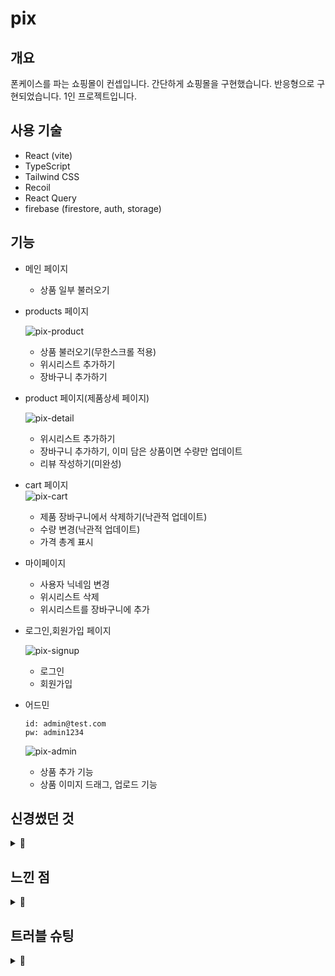 # pix

## 개요

폰케이스를 파는 쇼핑몰이 컨셉입니다. 간단하게 쇼핑몰을 구현했습니다.
반응형으로 구현되었습니다. 1인 프로젝트입니다.

## 사용 기술

- React (vite)
- TypeScript
- Tailwind CSS
- Recoil
- React Query
- firebase (firestore, auth, storage)

## 기능

- 메인 페이지

  - 상품 일부 불러오기

- products 페이지

  ![pix-product](https://github.com/jaeeedev/pix/assets/72128840/23a9532f-09ce-447c-b995-6574bb47d33a)

  - 상품 불러오기(무한스크롤 적용)
  - 위시리스트 추가하기
  - 장바구니 추가하기

- product 페이지(제품상세 페이지)

  ![pix-detail](https://github.com/jaeeedev/pix/assets/72128840/2eb58d13-5b58-49bb-8190-e8fffe0b9058)

  - 위시리스트 추가하기
  - 장바구니 추가하기, 이미 담은 상품이면 수량만 업데이트
  - 리뷰 작성하기(미완성)

- cart 페이지  
   ![pix-cart](https://github.com/jaeeedev/pix/assets/72128840/afa23464-8c75-4700-bc5a-739ee15503ab)

  - 제품 장바구니에서 삭제하기(낙관적 업데이트)
  - 수량 변경(낙관적 업데이트)
  - 가격 총계 표시

- 마이페이지

  - 사용자 닉네임 변경
  - 위시리스트 삭제
  - 위시리스트를 장바구니에 추가

- 로그인,회원가입 페이지

  ![pix-signup](https://github.com/jaeeedev/pix/assets/72128840/03171917-6b4b-4578-8ada-93674c30f1df)

  - 로그인
  - 회원가입

- 어드민

  ```
  id: admin@test.com
  pw: admin1234
  ```

  ![pix-admin](https://github.com/jaeeedev/pix/assets/72128840/2ff086de-a71b-4f1a-88a7-46a270eb328e)

  - 상품 추가 기능
  - 상품 이미지 드래그, 업로드 기능

## 신경썼던 것

<details>
<summary>📙</summary>

- react-query 적용

  초기에 리액트 쿼리 없이 firebase sdk를 그대로 사용했습니다. `useEffect`를 통해 페이지에 진입할 때 마다 로딩이 발생하기 때문에 사용자경험에 나쁘다고 판단하여 캐싱 기능이 있는 리액트 쿼리를 추가로 도입했습니다. useQuery, useInfiniteQuery를 사용해 데이터를 다시 로드하지 않도록 했고, 낙관적 업데이트를 통해 장바구니의 상품들이 지연 없이 바로 업데이트되는듯한 효과를 주었습니다.

- 코드 스플리팅

  SPA 페이지 특성 상 모든 코드를 한꺼번에 불러온다면 초기 로딩 속도가 아주 느려질 것입니다. 페이지가 나뉘어있는 프로젝트기 때문에 `React.lazy` 를 이용하여 코드 스플리팅을 했습니다.

- UI

  데이터를 로딩하는 동안 시각적인 효과를 주기 위해 스켈레톤 UI를 적용했습니다.

- 재사용성

  모달을 하나의 컴포넌트로 만들고 모달을 관리하는 전역 상태, 모달의 메시지를 관리하는 훅을 제작했습니다. 그 외에도 공통 버튼 컴포넌트를 만들어 다양한 페이지에서 사용했습니다.

- 파일 분리

  닉네임의 경우 너무 짧거나 긴 경우를 방지해야 하기 때문에 minLength와 maxLength를 지정해주어야 했습니다.
  회원가입 페이지와 마이페이지에 닉네임 관련 코드가 분산되어 있어 서로 규칙이 맞지 않을 수 있기 때문에 constants 파일을 만들어 변수들을 한곳에 관리해주었습니다.  
  또한 데이터 요청이 있는 컴포넌트에서 코드가 너무 길어질 경우 가독성을 고려하여 커스텀 훅으로 파일을 분리했습니다.

- 썸네일용 url 관련

  > 같은 객체를 사용하더라도, createObjectURL()을 매번 호출할 때마다 새로운 객체 URL을 생성합니다. 각각의 URL을 더는 쓰지 않을 땐 URL.revokeObjectURL()을 사용해 하나씩 해제해줘야 합니다. (https://developer.mozilla.org/ko/docs/Web/API/URL/createObjectURL_static, mdn)

  URL.createObjectURL() 을 이용해서 썸네일 주소를 생성하고 있기 때문에 해당 파일의 업로드를 취소하거나, 파일 정보가 성공적으로 데이터베이스에 저장된 경우에는 해당 주소를 URL.revokeObjectURL()로 해제시켜주었습니다.

  ```jsx
  const deleteFile = useCallback(() => {
    URL.revokeObjectURL(thumbnailUrl); // 파일 선택 취소 시 썸네일 제거하며 url 해제
    setCurrentFile(null);
    setThumbnailUrl("");
  }, [thumbnailUrl]);

  const handleSubmit = async (e: FormEvent) => {
    e.preventDefault();

    const target = e.target as HTMLFormElement;

    if (!currentFile) return;

    await handleUpload(currentFile, target);
    URL.revokeObjectURL(thumbnailUrl);
    // 성공적으로 업로드가 완료된 경우 url 해제
  };
  ```

- 오류 처리

  ```ts
  type AuthErrorCodeMessages = {
    [key: string]: string;
    default: string;
  };

  const authErrorCodeMessages: AuthErrorCodeMessages = {
    "auth/email-already-in-use": "이미 사용중인 이메일입니다.",
    "auth/user-not-found": "이메일 혹은 비밀번호가 일치하지 않습니다.",
    "auth/wrong-password": "이메일 혹은 비밀번호가 일치하지 않습니다.",
    "auth/weak-password": "비밀번호를 6글자 이상으로 지정해주세요.",
    "auth/network-request-failed": "네트워크 연결에 실패했습니다.",
    "auth/invalid-email": "이메일 형식이 올바르지 않습니다.",
    default: "요청에 실패했습니다. 잠시 후 실행해주세요",
  };
  ```

  ```ts

  // 로그인, 회원가입 함수

  catch (err) {
          if (err instanceof FirebaseError && err.code) {
          console.log(err);
          setModal(
              authErrorCodeMessages[err.code] || authErrorCodeMessages.default
          );
          return;
          }
          setModal(authErrorCodeMessages.default);
      }

  ```

  인증과 관련된 오류들을 미리 `authErrorCodeMessages`에 저장해놓고 해당 오류가 내려오면 그 메시지가 출력되도록 만들었습니다. 만약 그 외의 에러 코드나 오류가 발생한다면 default 메시지가 출력되도록 지정해주었습니다. switch case문을 사용할수도 있지만 로그인 오류와 회원가입 오류를 한 객체에서 처리하고있기 때문에 여러 컴포넌트에서 불러와 사용하기에는 객체 형태가 편리할것이라고 생각했습니다. 그리고 코드를 수정하기에도 더 편리하다고 생각했습니다.

</details>

## 느낀 점

<details>
<summary>📙</summary>

- 리액트 쿼리 사용

  ```ts
  // WishList.tsx

  const [wishlist, setWishlist] = useState<DocumentData[]>([]);
  const [refetch, setRefetch] = useState(false);

  const getWishList = useCallback(async () => {
    // ... 위시리스트 가져오는 코드
  }, [userInfo]);

  useEffect(() => {
    getWishList();
  }, [getWishList, refetch]);

  const deleteWishItem = useCallback(
    async (id: string) => {
      if (!userInfo) return;
      try {
        // ... 해당 상품 위시리스트에서 삭제하는 코드
        setRefetch((prev) => !prev);
      } catch (err) {
        console.log(err);
      }
    },
    [userInfo]
  );
  ```

  기존에는 needRefetch라는 상태를 의존성으로 관리하여 수량 변경, 제품을 카트에서 삭제 같은 요청이 성공한 경우 needRefetch를 업데이트해 리렌더링을 발생시켰습니다.
  리액트 쿼리를 도입한 이후에는 invalidateQueries가 있기 때문에 이 코드를 삭제했습니다.

  ```tsx
  const queryClient = useQueryClient();
  const getWishList = useCallback(async () => {
    // ... 위시리스트 가져오는 코드
  }, [userInfo]);

  const { data: wishlist = [] } = useQuery({
    queryFn: getWishList,
    queryKey: [userInfo?.uid, "wishlist"],
    select: (data) => {
      return data?.docs.map((doc) => doc.data());
    },
    enabled: !!userInfo?.uid,
  });

  const deleteWishItem = useCallback(
    // ... 위시리스트 삭제 관련 코드
    [userInfo]
  );

  const { mutate: deleteWishMutate } = useMutation({
    mutationFn: deleteWishItem,
    onSuccess: () =>
      queryClient.invalidateQueries({
        queryKey: [userInfo?.uid, "wishlist"],
      }),
  });
  ```

  차이점

  - 더 직관적(맥락과 상관없이 boolean을 토글시키던 이전 방식에서 키를 관리하는 방식)
  - 어느 컴포넌트에 있든 queryClient를 통해 쿼리 무효화 가능(기존 방식에서는 setRefetch를 prop으로 전달해야 했음)
  - useEffect를 쓰지 않음

- firebase

  깊게는 아니더라도 authentication, firestore, storage 세가지의 기능을 사용해 보았습니다. 책을 보면서 로그인과 회원가입을 구현할 때 상당히 시간이 많이 들어갔던걸로 기억하는데 이렇게 간단히 인증을 구현할 수 있다는건 큰 장점같습니다. 하지만 아이디가 아닌 이메일로 회원가입하는 시스템이라 익숙한 구조(아이디-비밀번호) 가 아닌게 아쉬웠습니다.  
  상품을 업로드하는 기능을 구현하면서 storage도 사용해보게 되었습니다. 생각보다 간단하고 업로드 진행상황을 알려주는 메서드도 제공하고 있어 progress bar를 구현해볼 수 있었습니다.  
  firestore는 인증이나 스토리지보다는 알아야 할 내용이 많았던 부분입니다. firestore는 프론트엔드 개발자도 많이 쓰는 서비스지만 그래도 데이터베이스인지라 어떤 구조로 데이터를 저장하는게 가장 좋은 방식인지에 대해 고민하는 계기가 되었습니다.

  </details>

## 트러블 슈팅

<details>
<summary>📙</summary>

- 다른 페이지의 쿼리 무효화되지 않는 문제
  -> queryClient.invalidateQueries의 refetchType 옵션을 "all"로 설정

- useQuery의 enabled 설정 이후 isLoading=true로 고정되는 문제
  -> status와 fetchStatus 함께 확인  
   [블로그 기록](https://jaypa.tistory.com/46)

- tsx의 조건부 렌더링 문제
  ->

  ```
  'GlobalModal' cannot be used as a JSX component.
  Its return type 'false | Element' is not a valid JSX element.
  Type 'boolean' is not assignable to type 'ReactElement<any, any>'.
  ```

  이런 오류가 발생한다면

  ```tsx
  const GlobalModal = () => {
    const [visible, setVisible] = useState(false);
    const modalState = useRecoilValue(globalModalAtom);

    useEffect(() => {
      setVisible(true);
      setTimeout(() => {
        setVisible(false);
      }, 1500);
    }, [modalState]);

    return (
      visible && (
        <div className="fixed top-1/2 left-1/2 transform -translate-x-1/2 -translate-y-1/2 p-4 rounded-md shadow-md bg-white/50">
          {modalState}
        </div>
      )
    );
  };
  ```

  조건부 렌더링이 원인이 될 수 있다.

  ```tsx
  return (
    <>
      // ✔✔
      {visible && (
        <div className="fixed top-1/2 left-1/2 transform -translate-x-1/2 -translate-y-1/2 p-4 rounded-md shadow-md bg-white/50">
          {modalState}
        </div>
      )}
    </>
  );
  ```

  한번 묶어서 내보내줘야한다.

- vite의 환경변수
  -> 보통 `process.env.변수명`으로 많이 접근하는데 vite는 좀 달라서
  `import.meta.env.VITE_변수명` 으로 접근해야 한다.

- 타입스크립트에서 try catch

  에러 객체가 무조건 unknown으로 잡히기 때문에 에러 객체에서 바로 프로퍼티를 쓰는건 안되고 이런저런 처리를 해야한다.

  `err instanceof FirebaseError`

  타입 좁히기 함

- input의 onChange 문제

  onChange를 통해 파일 업로드를 구현하면 같은 파일을 다시 등록할 경우 변화가 없는것으로 간주되어 이벤트 핸들러가 실행되지 않음
  사용자가 alert의 내용을 놓쳤을 경우 동일한 작업을 수행해도 다시 alert가 뜨지 않아 답답함을 느낄 수 있다. -> 받은 파일 객체는 상태에 저장하고 input의 value를 비워 항상 변화가 발생한 것 처럼 처리

</details>
